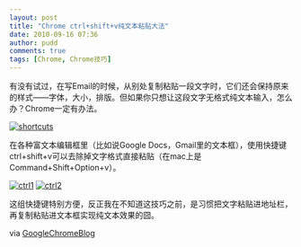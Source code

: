 ```yaml
---
layout: post
title: "Chrome ctrl+shift+v纯文本粘贴大法"
date: 2010-09-16 07:36
author: pudd
comments: true
tags: [Chrome, Chrome技巧]
---
```

有没有试过，在写Email的时候，从别处复制粘贴一段文字时，它们还会保持原来的样式——字体，大小，排版。但如果你只想让这段文字无格式纯文本输入，怎么办？Chrome一定有办法。

<a rel="attachment wp-att-7375" href="http://www.chromi.org/archives/7374/shortcuts-2">![](http://img.chromi.org/2010/09/shortcuts.png "shortcuts")</a>



在各种富文本编辑框里（比如说Google Docs，Gmail里的文本框），使用快捷键ctrl+shift+v可以去除掉文字格式直接粘贴（在mac上是Command+Shift+Option+v）。

<a rel="attachment wp-att-7376" href="http://www.chromi.org/archives/7374/ctrl1">![](http://img.chromi.org/2010/09/ctrl1.png "ctrl1")</a>
<a rel="attachment wp-att-7377" href="http://www.chromi.org/archives/7374/ctrl2">![](http://img.chromi.org/2010/09/ctrl2.png "ctrl2")</a>

这组快捷键特别方便，反正我在不知道这技巧之前，是习惯把文字粘贴进地址栏，再复制粘贴进文本框实现纯文本效果的囧。

via [GoogleChromeBlog](http://chrome.blogspot.com/2010/09/tip-just-text-please.html)
